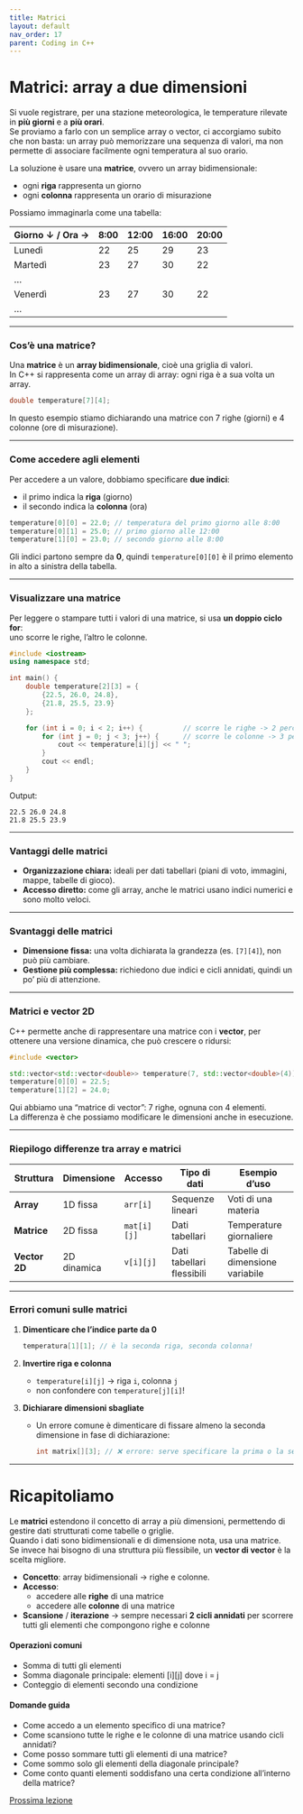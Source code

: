 ```yaml
---
title: Matrici
layout: default
nav_order: 17
parent: Coding in C++
---
```



# Matrici: array a due dimensioni

Si vuole registrare, per una stazione meteorologica, le temperature rilevate in **più giorni** e a **più orari**.  
Se proviamo a farlo con un semplice array o vector, ci accorgiamo subito che non basta: un array può memorizzare una sequenza di valori, ma non permette di associare facilmente ogni temperatura al suo orario.

La soluzione è usare una **matrice**, ovvero un array bidimensionale:  
- ogni **riga** rappresenta un giorno  
- ogni **colonna** rappresenta un orario di misurazione

Possiamo immaginarla come una tabella:

| Giorno ↓ / Ora → | 8:00 | 12:00 | 16:00 | 20:00 |
|------------------|------|-------|-------|-------|
| Lunedì           | 22   | 25    | 29    | 23    |
| Martedì          | 23   | 27    | 30    | 22    |
| …                |      |       |       |       |
| Venerdì          | 23   | 27    | 30    | 22    |
| …                |      |       |       |       |

---

### Cos’è una matrice?

Una **matrice** è un **array bidimensionale**, cioè una griglia di valori.  
In C++ si rappresenta come un array di array: ogni riga è a sua volta un array.

```cpp
double temperature[7][4];
```

In questo esempio stiamo dichiarando una matrice con 7 righe (giorni) e 4 colonne (ore di misurazione). 

---

### Come accedere agli elementi

Per accedere a un valore, dobbiamo specificare **due indici**:  
- il primo indica la **riga** (giorno)  
- il secondo indica la **colonna** (ora)

```cpp
temperature[0][0] = 22.0; // temperatura del primo giorno alle 8:00
temperature[0][1] = 25.0; // primo giorno alle 12:00
temperature[1][0] = 23.0; // secondo giorno alle 8:00
```

Gli indici partono sempre da **0**, quindi `temperature[0][0]` è il primo elemento in alto a sinistra della tabella.

---

### Visualizzare una matrice

Per leggere o stampare tutti i valori di una matrice, si usa **un doppio ciclo for**:  
uno scorre le righe, l’altro le colonne.

```cpp
#include <iostream>
using namespace std;

int main() {
    double temperature[2][3] = {
        {22.5, 26.0, 24.8},
        {21.8, 25.5, 23.9}
    };

    for (int i = 0; i < 2; i++) {          // scorre le righe -> 2 perchè abbiamo una matrice con 2 righe
        for (int j = 0; j < 3; j++) {      // scorre le colonne -> 3 perchè la matrice ha 3 colonne
            cout << temperature[i][j] << " ";
        }
        cout << endl;
    }
}
```

Output:

```
22.5 26.0 24.8
21.8 25.5 23.9
```

---

### Vantaggi delle matrici

- **Organizzazione chiara:** ideali per dati tabellari (piani di voto, immagini, mappe, tabelle di gioco).  
- **Accesso diretto:** come gli array, anche le matrici usano indici numerici e sono molto veloci.

---

### Svantaggi delle matrici

- **Dimensione fissa:** una volta dichiarata la grandezza (es. `[7][4]`), non può più cambiare.  
- **Gestione più complessa:** richiedono due indici e cicli annidati, quindi un po’ più di attenzione.

---

### Matrici e vector 2D

C++ permette anche di rappresentare una matrice con i **vector**, per ottenere una versione dinamica, che può crescere o ridursi:

```cpp
#include <vector>

std::vector<std::vector<double>> temperature(7, std::vector<double>(4));
temperature[0][0] = 22.5;
temperature[1][2] = 24.0;
```

Qui abbiamo una “matrice di vector”: 7 righe, ognuna con 4 elementi.  
La differenza è che possiamo modificare le dimensioni anche in esecuzione.

---

### Riepilogo differenze tra array e matrici

| Struttura | Dimensione | Accesso | Tipo di dati | Esempio d’uso |
|------------|-------------|---------|---------------|---------------|
| **Array**  | 1D fissa    | `arr[i]` | Sequenze lineari | Voti di una materia |
| **Matrice**| 2D fissa    | `mat[i][j]` | Dati tabellari | Temperature giornaliere |
| **Vector 2D** | 2D dinamica | `v[i][j]` | Dati tabellari flessibili | Tabelle di dimensione variabile |

---

### Errori comuni sulle matrici

1. **Dimenticare che l’indice parte da 0**
   ```cpp
   temperatura[1][1]; // è la seconda riga, seconda colonna!
   ```

2. **Invertire riga e colonna**
   - `temperature[i][j]` → riga `i`, colonna `j`
   - non confondere con `temperature[j][i]`!

3. **Dichiarare dimensioni sbagliate**
   - Un errore comune è dimenticare di fissare almeno la seconda dimensione in fase di dichiarazione:
     ```cpp
     int matrix[][3]; // ❌ errore: serve specificare la prima o la seconda dimensione
     ```

---


# Ricapitoliamo


Le **matrici** estendono il concetto di array a più dimensioni, permettendo di gestire dati strutturati come tabelle o griglie.  
Quando i dati sono bidimensionali e di dimensione nota, usa una matrice.  
Se invece hai bisogno di una struttura più flessibile, un **vector di vector** è la scelta migliore.

- **Concetto**: array bidimensionali → righe e colonne.
- **Accesso**:
    - accedere alle **righe** di una matrice
    - accedere alle **colonne** di una matrice
- **Scansione** / **iterazione** → sempre necessari **2 cicli annidati** per scorrere tutti gli elementi che compongono righe e colonne

#### Operazioni comuni
- Somma di tutti gli elementi
- Somma diagonale principale: elementi [i][j] dove i = j
- Conteggio di elementi secondo una condizione


#### Domande guida
- Come accedo a un elemento specifico di una matrice?
- Come scansiono tutte le righe e le colonne di una matrice usando cicli annidati?
- Come posso sommare tutti gli elementi di una matrice?
- Come sommo solo gli elementi della diagonale principale?
- Come conto quanti elementi soddisfano una certa condizione all’interno della matrice?

[Prossima lezione](10-algoritmi)
